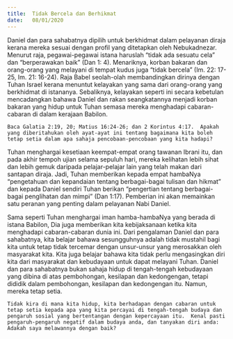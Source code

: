 ```yaml
---
title:  Tidak Bercela dan Berhikmat
date:   08/01/2020
---
```


Daniel dan para sahabatnya dipilih untuk berkhidmat dalam pelayanan diraja kerana mereka sesuai dengan profil yang ditetapkan oleh Nebukadnezar.  Menurut raja, pegawai-pegawai istana haruslah “tidak ada sesuatu cela” dan “berperawakan baik” (Dan 1: 4).  Menariknya, korban bakaran dan orang-orang yang melayani di tempat kudus juga “tidak bercela” (Im. 22: 17-25, Im. 21: 16-24).  Raja Babel seolah-olah membandingkan dirinya dengan Tuhan Israel kerana menuntut kelayakan yang sama dari orang-orang yang berkhidmat di istananya.  Sebaliknya, kelayakan seperti ini secara kebetulan mencadangkan bahawa Daniel dan rakan seangkatannya menjadi korban bakaran yang hidup untuk Tuhan semasa  mereka menghadapi cabaran-cabaran di dalam kerajaan Babilon.

`Baca Galatia 2:19, 20; Matius 16:24-26; dan 2 Korintus 4:17.  Apakah yang diberitahukan oleh ayat-ayat ini tentang bagaimana kita boleh tetap setia dalam apa sahaja pencobaan-pencobaan yang kita hadapi?`

Tuhan menghargai kesetiaan keempat-empat orang tawanan Ibrani itu, dan pada akhir tempoh ujian selama sepuluh hari, mereka kelihatan lebih sihat dan lebih gemuk daripada pelajar-pelajar lain yang telah makan dari santapan diraja.  Jadi, Tuhan memberikan kepada empat hambaNya “pengetahuan dan kepandaian tentang berbagai-bagai tulisan dan hikmat” dan kepada Daniel sendiri Tuhan berikan “pengertian tentang berbagai-bagai penglihatan dan mimpi” (Dan 1:17).  Pemberian ini akan memainkan satu peranan yang penting dalam pelayanan Nabi Daniel.

Sama seperti Tuhan menghargai iman hamba-hambaNya yang berada di istana Babilon, Dia juga memberikan kita kebijaksanaan ketika kita menghadapi cabaran-cabaran dunia ini.  Dari pengalaman Daniel dan para sahabatnya, kita belajar bahawa sesungguhnya adalah tidak mustahil bagi kita untuk tetap tidak tercemar dengan unsur-unsur yang merosakkan oleh masyarakat kita.  Kita juga belajar bahawa kita tidak perlu mengasingkan diri kita dari masyarakat dan kebudayaan untuk dapat melayani Tuhan.  Daniel dan para sahabatnya bukan sahaja hidup di tengah-tengah kebudayaan yang dibina di atas pembohongan, kesilapan dan kedongengan, tetapi dididik dalam pembohongan, kesilapan dan kedongengan itu.  Namun, mereka tetap setia.

`Tidak kira di mana kita hidup, kita berhadapan dengan cabaran untuk tetap setia kepada apa yang kita percayai di tengah-tengah budaya dan pengaruh sosial yang bertentangan dengan kepercayaan itu.  Kenal pasti pengaruh-pengaruh negatif dalam budaya anda, dan tanyakan diri anda: Adakah saya melawannya dengan baik?`